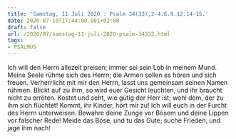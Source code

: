 ```yaml
---
title: 'Samstag, 11 Juli 2020 : Psalm 34(33),2-4.6.9.12.14-15.'
date: 2020-07-10T17:44:00.001+02:00
draft: false
url: /2020/07/samstag-11-juli-2020-psalm-34332.html
tags: 
- PSALMUS
---
```


Ich will den Herrn allezeit preisen; immer sei sein Lob in meinem Mund. Meine Seele rühme sich des Herrn; die Armen sollen es hören und sich freuen. Verherrlicht mit mir den Herrn, lasst uns gemeinsam seinen Namen rühmen. Blickt auf zu ihm, so wird euer Gesicht leuchten, und ihr braucht nicht zu erröten. Kostet und seht, wie gütig der Herr ist; wohl dem, der zu ihm sich flüchtet! Kommt, ihr Kinder, hört mir zu! Ich will euch in der Furcht des Herrn unterweisen. Bewahre deine Zunge vor Bösem und deine Lippen vor falscher Rede! Meide das Böse, und tu das Gute; suche Frieden, und jage ihm nach!